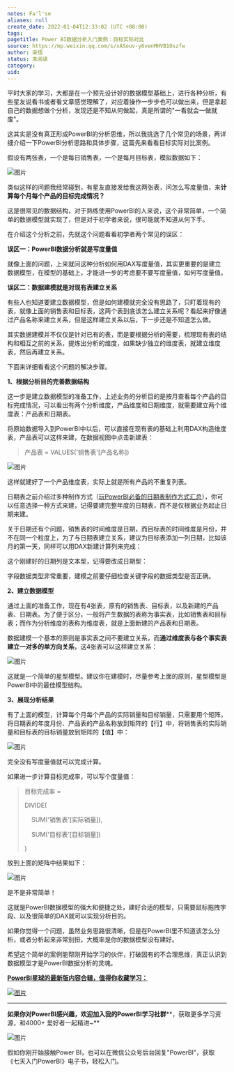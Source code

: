 ```yaml
---
notes: Fa'l'se
aliases: null
create_date: 2022-01-04T12:33:02 (UTC +08:00)
tags: 
pagetitle: Power BI数据分析入门案例：目标实际对比
source: https://mp.weixin.qq.com/s/xASouv-y6venMHVB1Oszfw
author: 采悟
status: 未阅读
category: 
uid: 
---
```


平时大家的学习，大都是在一个预先设计好的数据模型基础上，进行各种分析，有些星友说看书或者看文章感觉理解了，对应着操作一步步也可以做出来，但是拿起自己的数据想做个分析，发现还是不知从何做起，真是所谓的"一看就会一做就废"。

这其实是没有真正形成PowerBI的分析思维，所以我挑选了几个常见的场景，再详细介绍一下PowerBI分析思路和具体步骤，这篇先来看看目标实际对比案例。

假设有两张表，一个是每日销售表，一个是每月目标表，模拟数据如下：

![图片](https://mmbiz.qpic.cn/mmbiz_png/aHEbZtANQJOm979TXruJWZHVXibA13nZN71oOZMtDe4txCKP5zPFhNFmicEpse6Jic8VWwVCHd9NURibtyMq15I8VA/640?wx_fmt=png&wxfrom=5&wx_lazy=1&wx_co=1)

类似这样的问题我经常碰到，有星友直接发给我这两张表，问怎么写度量值，来**计算每个月每个产品的目标完成情况？**

这是很常见的数据结构，对于熟练使用PowerBI的人来说，这个非常简单，一个简单的数据模型就实现了，但是对于初学者来说，很可能就不知道从何下手。

在介绍这个分析之前，先就这个问题看看初学者两个常见的误区：  

**误区一：PowerBI数据分析就是写度量值**  

就像上面的问题，上来就问这种分析如何用DAX写度量值，其实更重要的是建立数据模型，在模型的基础上，才能进一步的考虑要不要写度量值，如何写度量值。

**误区二：数据建模就是对现有表建立关系**

有些人也知道要建立数据模型，但是如何建模就完全没有思路了，只盯着现有的表，就像上面的销售表和目标表，这两个表到底该怎么建立关系呢？看起来好像通过产品名称来建立关系，但是这样建立关系以后，下一步还是不知道怎么做。

其实数据建模并不仅仅是针对已有的表，而是要根据分析的需要，梳理现有表的结构和相互之前的关系，提炼出分析的维度，如果缺少独立的维度表，就建立维度表，然后再建立关系。  

下面来详细看看这个问题的解决步骤。  

**1、根据分析目的完善数据结构**

这一步是建立数据模型的准备工作，上述业务的分析目的是按月查看每个产品的目标完成情况，可以看出有两个分析维度，产品维度和日期维度，就需要建立两个维度表：产品表和日期表。  

将原始数据导入到PowerBI中以后，可以直接在现有表的基础上利用DAX构造维度表，产品表可以这样来建，在数据视图中点击新建表：

> 产品表 = VALUES('销售表'\[产品名称\])

![图片](https://mmbiz.qpic.cn/mmbiz_png/aHEbZtANQJOm979TXruJWZHVXibA13nZNkh2uWEMvz3So72VrA1EveYJKuNRKSrJjf2RPdOCvRftPJEpFBf9DDg/640?wx_fmt=png&wxfrom=5&wx_lazy=1&wx_co=1)

这样就建好了一个产品维度表，实际上就是所有产品的不重复列表。  

日期表之前介绍过多种制作方式（[玩PowerBI必备的日期表制作方式汇总](http://mp.weixin.qq.com/s?__biz=MzA4MzQwMjY4MA==&mid=2484067654&idx=1&sn=905c186a9cbd91159b6615924a2d5068&chksm=8e0c7791b97bfe87623904f7002cd6cb726f711c6e7a289a36c9a4973964d907493aa2397fe7&scene=21#wechat_redirect)），你可以任意选择一种方式来建，记得要建完整年度的日期表，而不是仅根据业务起止日期来建。

关于日期还有个问题，销售表的时间维度是日期，而目标表的时间维度是月份，并不在同一个粒度上，为了与日期表建立关系，建议为目标表添加一列日期，比如该月的第一天，同样可以用DAX新建计算列来完成：

这个刚建好的日期列是文本型，记得要改成日期型：

字段数据类型非常重要，建模之前要仔细检查关键字段的数据类型是否正确。

**2、建立数据模型**

通过上面的准备工作，现在有4张表，原有的销售表、目标表，以及新建的产品表、日期表。为了便于区分，一般将产生数据的表称为事实表，比如销售表和目标表；而作为分析维度的表称为维度表，就是上面新建的产品表和日期表。  

数据建模一个基本的原则是事实表之间不要建立关系，而**通过维度表与各个事实表建立一对多的单方向关系**，这4张表可以这样建立关系：

![图片](https://mmbiz.qpic.cn/mmbiz_png/aHEbZtANQJOm979TXruJWZHVXibA13nZNnicujC20EGwD2b3l0LsOo9YSvRibINXiasza7fsyFG6aR6SrFJjn9zIXQ/640?wx_fmt=png&wxfrom=5&wx_lazy=1&wx_co=1)

这就是一个简单的星型模型。建议你在建模时，尽量参考上面的原则，星型模型是PowerBI中的最佳模型结构。

**3、展现分析结果**

有了上面的模型，计算每个月每个产品的实际销量和目标销量，只需要用个矩阵，将日期表的年度月份、产品表的产品名称放到矩阵的【行】中，将销售表的实际销量和目标表的目标销量放到矩阵的【值】中：  

![图片](https://mmbiz.qpic.cn/mmbiz_png/aHEbZtANQJOm979TXruJWZHVXibA13nZN1szrmZu8MicBfUxDezIMoHj2OcchuuibQvMeyBbdnIOuicj0OPYicjooJQ/640?wx_fmt=png&wxfrom=5&wx_lazy=1&wx_co=1)

完全没有写度量值就可以完成计算。

如果进一步计算目标完成率，可以写个度量值：

> 目标完成率 \= 
> 
> DIVIDE(
> 
>     SUM('销售表'\[实际销量\]),
> 
>     SUM('目标表'\[目标销量\])
> 
> )

放到上面的矩阵中结果如下：

![图片](https://mmbiz.qpic.cn/mmbiz_png/aHEbZtANQJOm979TXruJWZHVXibA13nZNcakpH6b0PNLEjY1GibEBzgTWsJJTDBvCm6gicG3vuWTs8FaE7UxfoPVQ/640?wx_fmt=png&wxfrom=5&wx_lazy=1&wx_co=1)

是不是非常简单！  

这就是PowerBI数据模型的强大和便捷之处，建好合适的模型，只需要鼠标拖拽字段、以及很简单的DAX就可以实现分析目的。

如果你觉得一个问题，虽然业务思路很清晰，但是在PowerBI里不知道该怎么分析，或者分析起来非常别扭，大概率是你的数据模型没有建好。  

希望这个简单的案例能帮刚开始学习的伙伴，打破固有的不合理思维，真正认识到数据模型才是PowerBI数据分析的灵魂。

[**PowerBI星球的最新版****内容合辑****，值得你收藏学习：**](http://mp.weixin.qq.com/s?__biz=MzA4MzQwMjY4MA==&mid=2484078675&idx=1&sn=07abf841815e43fb0a554081c82de72a&chksm=8e13a284b9642b92d07b518abe3e6e2e2ef5066c0941c1ced26a245a6990b4330830431789a9&scene=21#wechat_redirect)  

[![图片](https://mmbiz.qpic.cn/mmbiz_png/aHEbZtANQJN8YOicNXzCaSLpQrKXOL0LsNeYw0fj3iaGFy7XSwwmibHicdtiaHEbhgmHSPXQlkg3WiaVA4hJ8PGDcdEQ/640?wx_fmt=png&wxfrom=5&wx_lazy=1&wx_co=1)](http://mp.weixin.qq.com/s?__biz=MzA4MzQwMjY4MA==&mid=2484078675&idx=1&sn=07abf841815e43fb0a554081c82de72a&chksm=8e13a284b9642b92d07b518abe3e6e2e2ef5066c0941c1ced26a245a6990b4330830431789a9&scene=21#wechat_redirect)

___

**如果你对PowerBI感兴趣，欢迎加入我的PowerBI学习社群****，获取更多学习资源，和4000+ 爱好者一起精进~**  

![图片](https://mmbiz.qpic.cn/mmbiz_png/aHEbZtANQJMFLnwgdbghRHPLicKRaV70mVCZVq8Fhm46rkciaeOrLFJCv5f1omJxF8256YogHflkicEDM29aUMtaA/640?wx_fmt=png&wxfrom=5&wx_lazy=1&wx_co=1)

假如你刚开始接触Power BI，也可以在微信公众号后台回复"PowerBI"，获取《七天入门PowerBI》电子书，轻松入门。
